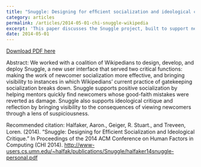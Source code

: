 ```yaml
---
title: "Snuggle: Designing for efﬁcient socialization and ideological critique"
category: articles
permalink: /articles/2014-05-01-chi-snuggle-wikipedia
excerpt: 'This paper discusses the Snuggle project, built to support newcomer socialization and reflexive critique of Wikipedia's existing socialization processes.'
date: 2014-05-01
---
```

<a href='http://www-users.cs.umn.edu/~halfak/publications/Snuggle/halfaker14snuggle-personal.pdf'>Download PDF here</a>

Abstract: We worked with a coalition of Wikipedians to design, develop, and deploy Snuggle, a new user interface that served two critical functions: making the work of newcomer socialization more effective, and bringing visibility to instances in which Wikipedians’ current practice of gatekeeping socialization breaks down. Snuggle supports positive socialization by helping mentors quickly find newcomers whose good-faith mistakes were reverted as damage. Snuggle also supports ideological critique and reflection by bringing visibility to the consequences of viewing newcomers through a lens of suspiciousness.

 Recommended citation: Halfaker, Aaron., Geiger, R. Stuart., and Treveen, Loren. (2014). “Snuggle: Designing for Efﬁcient Socialization and Ideological Critique.” In Proceedings of the 2014 ACM Conference on Human Factors in Computing (CHI 2014). http://www-users.cs.umn.edu/~halfak/publications/Snuggle/halfaker14snuggle-personal.pdf
